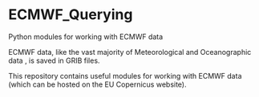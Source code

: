 # ECMWF_Querying
Python modules for working with ECMWF data


ECMWF data, like the vast majority of Meteorological and Oceanographic data , is saved in GRIB files. 


This repository contains useful modules for working with ECMWF data (which can be hosted on the EU Copernicus website).

